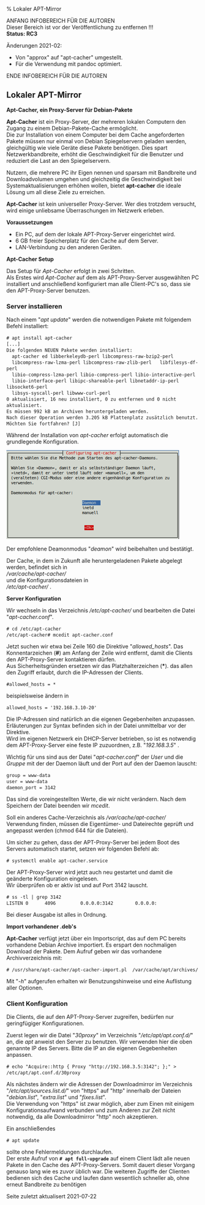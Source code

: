 % Lokaler APT-Mirror

ANFANG   INFOBEREICH FÜR DIE AUTOREN  
Dieser Bereich ist vor der Veröffentlichung zu entfernen !!!  
**Status: RC3**

Änderungen 2021-02:

+ Von "approx" auf "apt-cacher" umgestellt.
+ Für die Verwendung mit pandoc optimiert.

ENDE   INFOBEREICH FÜR DIE AUTOREN

## Lokaler APT-Mirror

**Apt-Cacher, ein Proxy-Server für Debian-Pakete**

**Apt-Cacher** ist ein Proxy-Server, der mehreren lokalen Computern den Zugang zu
einem Debian-Pakete-Cache ermöglicht.  
Die zur Installation von einem Computer bei dem Cache angeforderten Pakete müssen nur einmal von Debian Spiegelservern geladen werden, gleichgültig wie viele Geräte diese Pakete benötigen. Dies spart Netzwerkbandbreite, erhöht die Geschwindigkeit für die Benutzer und reduziert die Last an den Spiegelservern.

Nutzern, die mehrere PC ihr Eigen nennen und sparsam mit Bandbreite und Downloadvolumen umgehen und gleichzeitig die Geschwindigkeit bei Systemaktualisierungen erhöhen wollen, bietet **apt-cacher** die ideale Lösung um all diese Ziele zu erreichen.

**Apt-Cacher** ist kein universeller Proxy-Server. Wer dies trotzdem versucht, wird einige unliebsame Überraschungen im Netzwerk erleben.

**Voraussetzungen**

+ Ein PC, auf dem der lokale APT-Proxy-Server eingerichtet wird.
+ 6 GB freier Speicherplatz für den Cache auf dem Server.
+ LAN-Verbindung zu den anderen Geräten.

**Apt-Cacher Setup**

Das Setup für *Apt-Cacher* erfolgt in zwei Schritten.  
Als Erstes wird *Apt-Cacher* auf dem als APT-Proxy-Server ausgewählten PC installiert und anschließend konfiguriert man alle Client-PC's so, dass sie den APT-Proxy-Server benutzen.

### Server installieren

Nach einem "*apt update*" werden die notwendigen Pakete mit folgendem Befehl installiert:

~~~
# apt install apt-cacher
[...]
Die folgenden NEUEN Pakete werden installiert:
  apt-cacher ed libberkeleydb-perl libcompress-raw-bzip2-perl
  libcompress-raw-lzma-perl libcompress-raw-zlib-perl   libfilesys-df-perl
  libio-compress-lzma-perl libio-compress-perl libio-interactive-perl
  libio-interface-perl libipc-shareable-perl libnetaddr-ip-perl libsocket6-perl
  libsys-syscall-perl libwww-curl-perl
0 aktualisiert, 16 neu installiert, 0 zu entfernen und 0 nicht aktualisiert.
Es müssen 992 kB an Archiven heruntergeladen werden.
Nach dieser Operation werden 3.205 kB Plattenplatz zusätzlich benutzt.
Möchten Sie fortfahren? [J]
~~~

Während der Installation von *apt-cacher* erfolgt automatisch die grundlegende Konfiguration.

![Konfiguration von apt-cacher](./images/apt-localmirror/apt-cacher-config.png)

Der empfohlene Deamonmodus "*deamon*" wird beibehalten und bestätigt.

Der Cache, in dem in Zukunft alle heruntergeladenen Pakete abgelegt werden, befindet sich in  
*/var/cache/apt-cacher/*  
und die Konfigurationsdateien in  
*/etc/apt-cacher/* .

**Server Konfiguration**

Wir wechseln in das Verzeichnis */etc/apt-cacher/* und bearbeiten die Datei "*apt-cacher.conf*".

~~~
# cd /etc/apt-cacher
/etc/apt-cacher# mcedit apt-cacher.conf
~~~

Jetzt suchen wir etwa bei Zeile 160 die Direktive "*allowed_hosts*". Das Konnentarzeichen (**#**) am Anfang der Zeile wird entfernt, damit die Clients den APT-Proxy-Server kontaktieren dürfen.  
Aus Sicherheitsgründen ersetzen wir das Platzhalterzeichen (**\***). das allen den Zugriff erlaubt, durch die IP-Adressen der Clients.

~~~
#allowed_hosts = *
~~~

beispielsweise ändern in

~~~
allowed_hosts = '192.168.3.10-20'
~~~

Die IP-Adressen sind natürlich an die eigenen Gegebenheiten anzupassen. Erläuterungen zur Syntax befinden sich in der Datei unmittelbar vor der Direktive.  
Wird im eigenen Netzwerk ein DHCP-Server betrieben, so ist es notwendig dem APT-Proxy-Server eine feste IP zuzuordnen, z.B. "*192.168.3.5*" .

Wichtig für uns sind aus der Datei "*apt-cacher.conf*" der *User* und die *Gruppe* mit der der Daemon läuft und der Port auf den der Daemon lauscht:

~~~
group = www-data
user = www-data
daemon_port = 3142
~~~

Das sind die voreingestellten Werte, die wir nicht verändern. Nach dem Speichern der Datei beenden wir *mcedit*.

Soll ein anderes Cache-Verzeichnis als */var/cache/apt-cacher/* Verwendung finden, müssen die Eigentümer- und Dateirechte geprüft und angepasst werden (chmod 644 für die Dateien).

Um sicher zu gehen, dass der APT-Proxy-Server bei jedem Boot des Servers automatisch startet, setzen wir folgenden Befehl ab:

~~~
# systemctl enable apt-cacher.service
~~~

Der APT-Proxy-Server wird jetzt auch neu gestartet und damit die geänderte Konfiguration eingelesen.  
Wir überprüfen ob er aktiv ist und auf Port 3142 lauscht.

~~~
# ss -tl | grep 3142
LISTEN 0      4096         0.0.0.0:3142        0.0.0.0:
~~~

Bei dieser Ausgabe ist alles in Ordnung.

**Import vorhandener .deb's**

**Apt-Cacher** verfügt jetzt über ein Importscript, das auf dem PC bereits vorhandene Debian Archive importiert. Es erspart den nochmaligen Download der Pakete. Dem Aufruf geben wir das vorhandene Archivverzeichnis mit:

~~~
# /usr/share/apt-cacher/apt-cacher-import.pl  /var/cache/apt/archives/
~~~

Mit "*-h*" aufgerufen erhalten wir Benutzungshinweise und eine Auflistung aller Optionen.

### Client Konfiguration

Die Clients, die auf den APT-Proxy-Server zugreifen, bedürfen nur geringfügiger Konfigurationen.

Zuerst legen wir die Datei "*30proxy*" im Verzeichnis "*/etc/apt/apt.conf.d/*" an, die *apt* anweist den Server zu benutzen. Wir verwenden hier die oben genannte IP des Servers. Bitte die IP an die eigenen Gegebenheiten anpassen.

~~~
# echo "Acquire::http { Proxy "http://192.168.3.5:3142"; };" > /etc/apt/apt.conf.d/30proxy
~~~

Als nächstes ändern wir die Adressen der Downloadmirror im Verzeichnis "*/etc/apt/sources.list.d/*" von "https" auf "http" innerhalb der Dateien "*debian.list*", "*extra.list*" und "*fixes.list*".  
Die Verwendung von "https" ist zwar möglich, aber zum Einen mit einigem Konfigurationsaufwand verbunden und zum Anderen zur Zeit nicht notwendig, da alle Downloadmirror "http" noch akzeptieren.

Ein anschließendes

~~~
# apt update
~~~

sollte ohne Fehlermeldungen durchlaufen.  
Der erste Aufruf von **`# apt full-upgrade`** auf einem Client lädt alle neuen Pakete in den Cache des APT-Proxy-Servers. Somit dauert dieser Vorgang genauso lang wie es zuvor üblich war. Die weiteren Zugriffe der Clienten bedienen sich des Cache und laufen dann wesentlich schneller ab, ohne erneut Bandbreite zu benötigen

<div id="rev">Seite zuletzt aktualisert 2021-07-22</div>
